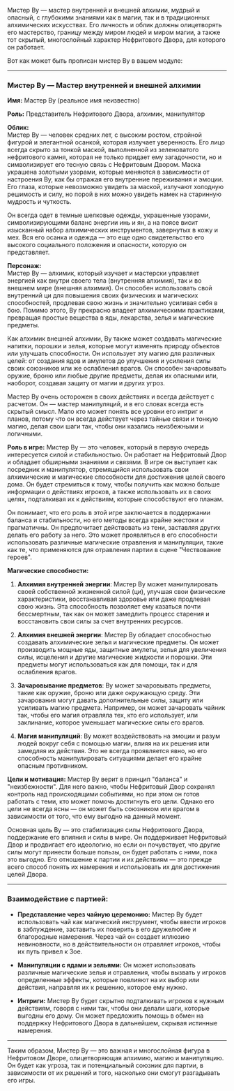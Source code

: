 Мистер Ву — мастер внутренней и внешней алхимии, мудрый и опасный, с глубокими знаниями как в магии, так и в традиционных алхимических искусствах. Его личность и облик должны олицетворять его мастерство, границу между миром людей и миром магии, а также тот скрытый, многослойный характер Нефритового Двора, для которого он работает.

Вот как может быть прописан мистер Ву в вашем модуле:

---

### **Мистер Ву — Мастер внутренней и внешней алхимии**

**Имя:** Мастер Ву (реальное имя неизвестно)

**Роль:** Представитель Нефритового Двора, алхимик, манипулятор

**Облик:**  
Мистер Ву — человек средних лет, с высоким ростом, стройной фигурой и элегантной осанкой, которая излучает уверенность. Его лицо всегда скрыто за тонкой маской, выполненной из зеленоватого нефритового камня, которая не только придает ему загадочности, но и символизирует его тесную связь с Нефритовым Двором. Маска украшена золотыми узорами, которые меняются в зависимости от настроения Ву, как бы отражая его внутренние переживания и эмоции. Его глаза, которые невозможно увидеть за маской, излучают холодную решимость и силу, но порой в них можно увидеть намек на старинную мудрость и чуткость.

Он всегда одет в темные шелковые одежды, украшенные узорами, символизирующими баланс энергии инь и ян, а на поясе висит изысканный набор алхимических инструментов, завернутых в кожу и мех. Вся его осанка и одежда — это еще одно свидетельство его высокого социального положения и опасности, которую он представляет.

**Персонаж:**  
Мистер Ву — алхимик, который изучает и мастерски управляет энергией как внутри своего тела (внутренняя алхимия), так и во внешнем мире (внешняя алхимия). Он способен использовать свой внутренний ци для повышения своих физических и магических способностей, продлевая свою жизнь и значительно усиливая себя в бою. Помимо этого, Ву прекрасно владеет алхимическими практиками, превращая простые вещества в яды, лекарства, зелья и магические предметы.

Как алхимик внешней алхимии, Ву также может создавать магические напитки, порошки и зелья, которые могут изменять природу объектов или улучшать способности. Он использует эту магию для различных целей: от создания ядов и амулетов до улучшения и усиления силы своих союзников или же ослабления врагов. Он способен зачаровывать оружие, броню или любые другие предметы, делая их опасными или, наоборот, создавая защиту от магии и других угроз.

Мастер Ву очень осторожен в своих действиях и всегда действует с расчетом. Он — мастер манипуляций, и в его словах всегда есть скрытый смысл. Мало кто может понять все уровни его интриг и планов, потому что он всегда действует через тайные связи и тонкую магию, делая свои шаги так, чтобы они казались неизбежными и логичными.

**Роль в игре:**
Мистер Ву — это человек, который в первую очередь интересуется силой и стабильностью. Он работает на Нефритовый Двор и обладает обширными знаниями и связями. В игре он выступает как посредник и манипулятор, стремящийся использовать свои алхимические и магические способности для достижения целей своего дома. Он будет стремиться к тому, чтобы получить как можно больше информации о действиях игроков, а также использовать их в своих целях, подталкивая их к действиям, которые способствуют его планам.

Он понимает, что его роль в этой игре заключается в поддержании баланса и стабильности, но его методы всегда крайне жестоки и прагматичны. Он предпочитает действовать из тени, заставляя других делать его работу за него. Это может проявляться в его способности использовать различные магические отравления и манипуляции, такие как те, что применяются для отравления партии в сцене "Чествование героев".

**Магические способности:**
1. **Алхимия внутренней энергии**: Мистер Ву может манипулировать своей собственной жизненной силой (ци), улучшая свои физические характеристики, восстанавливая здоровье или даже продлевая свою жизнь. Эта способность позволяет ему казаться почти бессмертным, так как он может замедлить процесс старения и восстановить свои силы за счет внутренних ресурсов.
   
2. **Алхимия внешней энергии**: Мистер Ву обладает способностью создавать алхимические зелья и магические предметы. Он может производить мощные яды, защитные амулеты, зелья для увеличения силы, исцеления и другие магические жидкости и порошки. Эти предметы могут использоваться как для помощи, так и для ослабления врагов.

3. **Зачаровывание предметов**: Ву может зачаровывать предметы, такие как оружие, броню или даже окружающую среду. Эти зачарования могут давать дополнительные силы, защиту или усиливать магию предмета. Например, он может зачаровать чайник так, чтобы его магия отравляла тех, кто его использует, или заклинание, которое уменьшает магические силы его врагов.

4. **Магия манипуляций**: Ву может воздействовать на эмоции и разум людей вокруг себя с помощью магии, влияя на их решения или замедляя их действия. Это не всегда проявляется явно, но его способность манипулировать ситуациями делает его крайне опасным противником.

**Цели и мотивация:**
Мистер Ву верит в принцип "баланса" и "неизбежности". Для него важно, чтобы Нефритовый Двор сохранял контроль над происходящими событиями, но при этом он готов работать с теми, кто может помочь достигнуть его цели. Однако его цели не всегда ясны — он может быть союзником или врагом в зависимости от того, что ему выгодно на данный момент.

Основная цель Ву — это стабилизация силы Нефритового Двора, поддержание его влияния и силы в мире. Он поддерживает Нефритовый Двор и продвигает его идеологию, но если он почувствует, что другие силы могут принести больше пользы, он будет работать с ними, пока это выгодно. Его отношение к партии и их действиям — это прежде всего способ понять их намерения и использовать их для достижения целей Двора.

---

### **Взаимодействие с партией:**
- **Представление через чайную церемонию:** Мистер Ву будет использовать чай как магический инструмент, чтобы ввести игроков в заблуждение, заставить их поверить в его дружелюбие и благородные намерения. Через чай он создает иллюзию невиновности, но в действительности он отравляет игроков, чтобы их путь привел к Зое.
  
- **Манипуляции с ядами и зельями:** Он может использовать различные магические зелья и отравления, чтобы вызвать у игроков определенные эффекты, которые повлияют на их выбор или действия, направляя их к решению, которое ему нужно.

- **Интриги:** Мистер Ву будет скрытно подталкивать игроков к нужным действиям, говоря с ними так, чтобы они делали шаги, которые выгодны его дому. Он может предложить помощь в обмен на поддержку Нефритового Двора в дальнейшем, скрывая истинные намерения.

---

Таким образом, Мистер Ву — это важная и многослойная фигура в Нефритовом Дворе, олицетворяющая алхимию, магию и манипуляцию. Он будет как угроза, так и потенциальный союзник для партии, в зависимости от их решений и того, насколько они смогут разгадывать его игры.